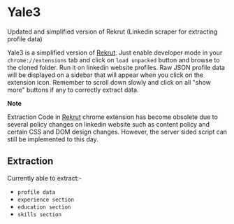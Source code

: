 # Yale3
 Updated and simplified version of Rekrut (Linkedin scraper for extracting profile data)

Yale3 is a simplified version of [Rekrut](https://github.com/DrakenWan/Rekrut). Just enable developer mode in your `chrome://extensions` tab and click on `load unpacked` button and browse to the cloned folder. Run it on linkedin website profiles. Raw JSON profile data will be displayed on a sidebar that will appear when you click on the extension icon. Remember to scroll down slowly and click on all "show more" buttons if any to correctly extract data.


<b>Note </b> 

Extraction Code in [Rekrut](https://github.com/DrakenWan/Rekrut) chrome extension has become obsolete due to several policy changes on linkedin website such as content policy and certain CSS and DOM design changes.
However, the server sided script can still be implemented to this day.

## Extraction

Currently able to extract:-
* `profile data`
* `experience section`
* `education section`
* `skills section`
